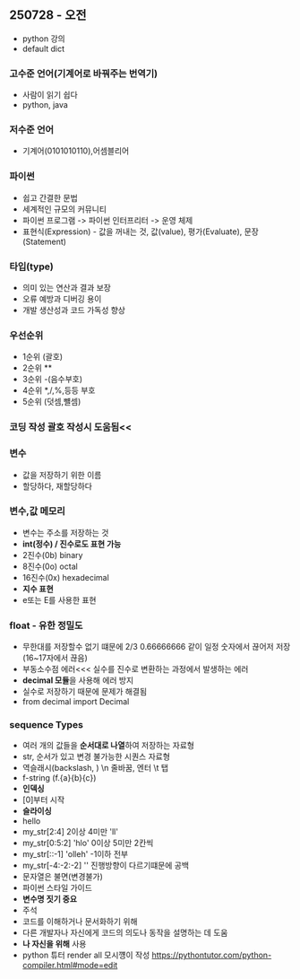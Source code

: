 ## 250728 - 오전
- python 강의
- default dict
### 고수준 언어(기계어로 바꿔주는 번역기)
- 사람이 읽기 쉽다
- python, java
### 저수준 언어
- 기계어(0101010110),어셈블리어
### 파이썬
- 쉽고 간결한 문법
- 세계적인 규모의 커뮤니티
- 파이썬 프로그램 -> 파이썬 인터프리터 -> 운영 체제
- 표현식(Expression) - 값을 꺼내는 것, 값(value), 평가(Evaluate), 문장(Statement)
### 타입(type)
- 의미 있는 연산과 결과 보장
- 오류 예방과 디버깅 용이
- 개발 생산성과 코드 가독성 향상
### 우선순위
- 1순위 (괄호) 
- 2순위 **
- 3순위 -(음수부호)
- 4순위 *,/,%,등등 부호
- 5순위 (덧셈,뺼셈)
### 코딩 작성 괄호 작성시 도움됨<<
### 변수
- 값을 저장하기 위한 이름
- 할당하다, 재할당하다
### 변수,값 메모리
- 변수는 주소를 저장하는 것
- **int(정수) / 진수로도 표현 가능**
- 2진수(0b) binary
- 8진수(0o) octal
- 16진수(0x) hexadecimal
- **지수 표현**
- e또는 E를 사용한 표현
### float - 유한 정밀도
-  무한대를 저장할수 없기 떄문에 2/3 0.66666666 같이 일정 숫자에서 끊어저 저장 (16~17자에서 끊음)
- 부동소수점 에러<<<
실수를 진수로 변환하는 과정에서 발생하는 에러
- **decimal 모듈**을 사용해 에러 방지
- 실수로 저장하기 때문에 문제가 해결됨
- from decimal import Decimal
### sequence Types
- 여러 개의 값들을 **순서대로 나열**하여 저장하는 자료형
- str, 순서가 있고 변경 불가능한 시퀀스 자료형
- 역슬래시(backslash, \) \n 줄바꿈, 엔터 \t 탭
- f-string (f.{a}{b}{c})
- **인덱싱**
- [0]부터 시작
- **슬라이싱**
- hello
- my_str[2:4] 2이상 4미만  'll'
- my_str[0:5:2] 'hlo' 0이상 5미만 2칸씩 
- my_str[::-1] 'olleh' -1이하 전부
- my_str[-4:-2:-2] '' 진행방향이 다르기떄문에 공백
- 문자열은 불면(변경불가)
- 파이썬 스타일 가이드
- **변수명 짓기 중요**
- 주석
- 코드를 이해하거나 문서화하기 위해
- 다른 개발자나 자신에게 코드의 의도나 동작을 설명하는 데 도움
- **나 자신을 위해** 사용
- python 튜터  render all 모시꺵이 작성
 https://pythontutor.com/python-compiler.html#mode=edit

